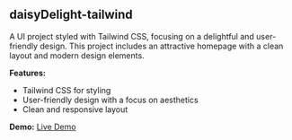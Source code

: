 ## daisyDelight-tailwind

A UI project styled with Tailwind CSS, focusing on a delightful and user-friendly design. This project includes an attractive homepage with a clean layout and modern design elements.

**Features:**
- Tailwind CSS for styling
- User-friendly design with a focus on aesthetics
- Clean and responsive layout

**Demo:**
[Live Demo](https://daisydelight.netlify.app/)


